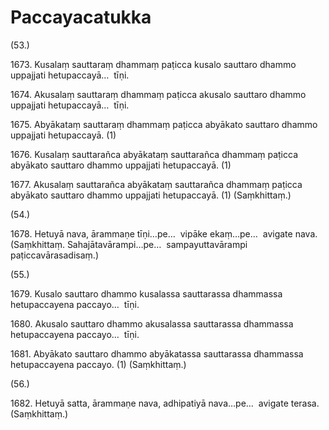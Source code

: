 

# Paccayacatukka






(53.)

1673\. Kusalaṃ sauttaraṃ dhammaṃ paṭicca kusalo sauttaro dhammo uppajjati hetupaccayā…  tīṇi.

1674\. Akusalaṃ sauttaraṃ dhammaṃ paṭicca akusalo sauttaro dhammo uppajjati hetupaccayā…  tīṇi.

1675\. Abyākataṃ sauttaraṃ dhammaṃ paṭicca abyākato sauttaro dhammo uppajjati hetupaccayā. (1)

1676\. Kusalaṃ sauttarañca abyākataṃ sauttarañca dhammaṃ paṭicca abyākato sauttaro dhammo uppajjati hetupaccayā. (1)

1677\. Akusalaṃ sauttarañca abyākataṃ sauttarañca dhammaṃ paṭicca abyākato sauttaro dhammo uppajjati hetupaccayā. (1) (Saṃkhittaṃ.)

(54.)

1678\. Hetuyā nava, ārammaṇe tīṇi…pe…  vipāke ekaṃ…pe…  avigate nava. (Saṃkhittaṃ. Sahajātavārampi…pe…  sampayuttavārampi paṭiccavārasadisaṃ.)

(55.)

1679\. Kusalo sauttaro dhammo kusalassa sauttarassa dhammassa hetupaccayena paccayo…  tīṇi.

1680\. Akusalo sauttaro dhammo akusalassa sauttarassa dhammassa hetupaccayena paccayo…  tīṇi.

1681\. Abyākato sauttaro dhammo abyākatassa sauttarassa dhammassa hetupaccayena paccayo. (1) (Saṃkhittaṃ.)

(56.)

1682\. Hetuyā satta, ārammaṇe nava, adhipatiyā nava…pe…  avigate terasa. (Saṃkhittaṃ.)



